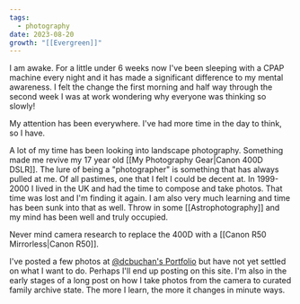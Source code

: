 ```yaml
---
tags:
  - photography
date: 2023-08-20
growth: "[[Evergreen]]"
---
```

I am awake. For a little under 6 weeks now I've been sleeping with a CPAP machine every night and it has made a significant difference to my mental awareness. I felt the change the first morning and half way through the second week I was at work wondering why everyone was thinking so slowly!

My attention has been everywhere. I've had more time in the day to think, so I have. 

A lot of my time has been looking into landscape photography. Something made me revive my 17 year old [[My Photography Gear|Canon 400D DSLR]]. The lure of being a "photographer" is something that has always pulled at me. Of all pastimes, one that I felt I could be decent at. In 1999-2000 I lived in the UK and had the time to compose and take photos. That time was lost and I'm finding it again. I am also very much learning and time has been sunk into that as well. Throw in some [[Astrophotography]] and my mind has been well and truly occupied.

Never mind camera research to replace the 400D with a [[Canon R50 Mirrorless|Canon R50]].

I've posted a few photos at [@dcbuchan's Portfolio](https://pixelfed.au/i/portfolio/dcbuchan) but have not yet settled on what I want to do. Perhaps I'll end up posting on this site. I'm also in the early stages of a long post on how I take photos from the camera to curated family archive state. The more I learn, the more it changes in minute ways.
